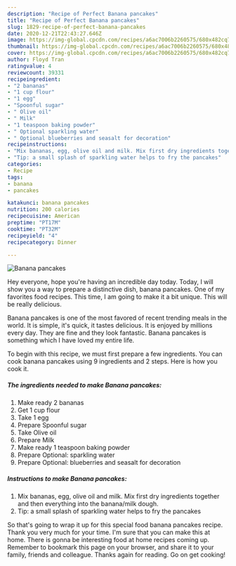 ```yaml
---
description: "Recipe of Perfect Banana pancakes"
title: "Recipe of Perfect Banana pancakes"
slug: 1829-recipe-of-perfect-banana-pancakes
date: 2020-12-21T22:43:27.646Z
image: https://img-global.cpcdn.com/recipes/a6ac7006b2260575/680x482cq70/banana-pancakes-recipe-main-photo.jpg
thumbnail: https://img-global.cpcdn.com/recipes/a6ac7006b2260575/680x482cq70/banana-pancakes-recipe-main-photo.jpg
cover: https://img-global.cpcdn.com/recipes/a6ac7006b2260575/680x482cq70/banana-pancakes-recipe-main-photo.jpg
author: Floyd Tran
ratingvalue: 4
reviewcount: 39331
recipeingredient:
- "2 bananas"
- "1 cup flour"
- "1 egg"
- "Spoonful sugar"
- " Olive oil"
- " Milk"
- "1 teaspoon baking powder"
- " Optional sparkling water"
- " Optional blueberries and seasalt for decoration"
recipeinstructions:
- "Mix bananas, egg, olive oil and milk. Mix first dry ingredients together and then everything into the banana/milk dough."
- "Tip: a small splash of sparkling water helps to fry the pancakes"
categories:
- Recipe
tags:
- banana
- pancakes

katakunci: banana pancakes 
nutrition: 200 calories
recipecuisine: American
preptime: "PT17M"
cooktime: "PT32M"
recipeyield: "4"
recipecategory: Dinner

---
```



![Banana pancakes](https://img-global.cpcdn.com/recipes/a6ac7006b2260575/680x482cq70/banana-pancakes-recipe-main-photo.jpg)

Hey everyone, hope you're having an incredible day today. Today, I will show you a way to prepare a distinctive dish, banana pancakes. One of my favorites food recipes. This time, I am going to make it a bit unique. This will be really delicious.



Banana pancakes is one of the most favored of recent trending meals in the world. It is simple, it's quick, it tastes delicious. It is enjoyed by millions every day. They are fine and they look fantastic. Banana pancakes is something which I have loved my entire life.


To begin with this recipe, we must first prepare a few ingredients. You can cook banana pancakes using 9 ingredients and 2 steps. Here is how you cook it.

<!--inarticleads1-->

##### The ingredients needed to make Banana pancakes:

1. Make ready 2 bananas
1. Get 1 cup flour
1. Take 1 egg
1. Prepare Spoonful sugar
1. Take  Olive oil
1. Prepare  Milk
1. Make ready 1 teaspoon baking powder
1. Prepare  Optional: sparkling water
1. Prepare  Optional: blueberries and seasalt for decoration




<!--inarticleads2-->

##### Instructions to make Banana pancakes:

1. Mix bananas, egg, olive oil and milk. Mix first dry ingredients together and then everything into the banana/milk dough.
1. Tip: a small splash of sparkling water helps to fry the pancakes




So that's going to wrap it up for this special food banana pancakes recipe. Thank you very much for your time. I'm sure that you can make this at home. There is gonna be interesting food at home recipes coming up. Remember to bookmark this page on your browser, and share it to your family, friends and colleague. Thanks again for reading. Go on get cooking!
